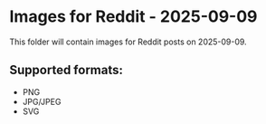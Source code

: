 # Images for Reddit - 2025-09-09

This folder will contain images for Reddit posts on 2025-09-09.

## Supported formats:
- PNG
- JPG/JPEG
- SVG
